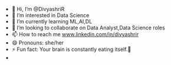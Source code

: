 - 👋 Hi, I’m @DivyashriR
- 👀 I’m interested in Data Science
- 🌱 I’m currently learning ML,AI,DL
- 💞️ I’m looking to collaborate on Data Analyst,Data Science roles
- 📫 How to reach me www.linkedin.com/in/divyashrir
- 😄 Pronouns: she/her
- ⚡ Fun fact: Your brain is constantly eating itself.👻
- 

<!---
DivyashriR/DivyashriR is a ✨ special ✨ repository because its `README.md` (this file) appears on your GitHub profile.
You can click the Preview link to take a look at your changes.
--->
